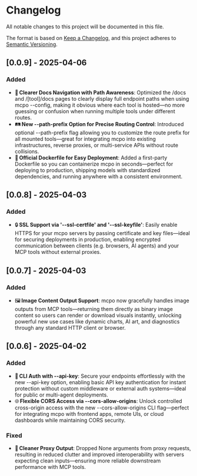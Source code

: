 # Changelog

All notable changes to this project will be documented in this file.

The format is based on [Keep a Changelog](https://keepachangelog.com/en/1.1.0/),
and this project adheres to [Semantic Versioning](https://semver.org/spec/v2.0.0.html).

## [0.0.9] - 2025-04-06

### Added

- 🧭 **Clearer Docs Navigation with Path Awareness**: Optimized the /docs and /[tool]/docs pages to clearly display full endpoint paths when using mcpo --config, making it obvious where each tool is hosted—no more guessing or confusion when running multiple tools under different routes.
- 🛤️ **New --path-prefix Option for Precise Routing Control**: Introduced optional --path-prefix flag allowing you to customize the route prefix for all mounted tools—great for integrating mcpo into existing infrastructures, reverse proxies, or multi-service APIs without route collisions.
- 🐳 **Official Dockerfile for Easy Deployment**: Added a first-party Dockerfile so you can containerize mcpo in seconds—perfect for deploying to production, shipping models with standardized dependencies, and running anywhere with a consistent environment.

## [0.0.8] - 2025-04-03

### Added

- 🔒 **SSL Support via '--ssl-certfile' and '--ssl-keyfile'**: Easily enable HTTPS for your mcpo servers by passing certificate and key files—ideal for securing deployments in production, enabling encrypted communication between clients (e.g. browsers, AI agents) and your MCP tools without external proxies.

## [0.0.7] - 2025-04-03

### Added

- 🖼️ **Image Content Output Support**: mcpo now gracefully handles image outputs from MCP tools—returning them directly as binary image content so users can render or download visuals instantly, unlocking powerful new use cases like dynamic charts, AI art, and diagnostics through any standard HTTP client or browser.

## [0.0.6] - 2025-04-02

### Added

- 🔐 **CLI Auth with --api-key**: Secure your endpoints effortlessly with the new --api-key option, enabling basic API key authentication for instant protection without custom middleware or external auth systems—ideal for public or multi-agent deployments.
- 🌐 **Flexible CORS Access via --cors-allow-origins**: Unlock controlled cross-origin access with the new --cors-allow-origins CLI flag—perfect for integrating mcpo with frontend apps, remote UIs, or cloud dashboards while maintaining CORS security.

### Fixed

- 🧹 **Cleaner Proxy Output**: Dropped None arguments from proxy requests, resulting in reduced clutter and improved interoperability with servers expecting clean inputs—ensuring more reliable downstream performance with MCP tools.